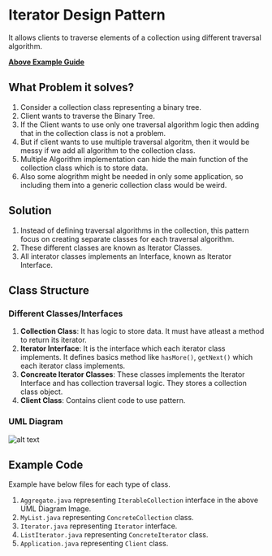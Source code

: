 # Iterator Design Pattern
It allows clients to traverse elements of a collection using different traversal algorithm.

[**Above Example Guide**](#example-code)

## What Problem it solves?
1. Consider a collection class representing a binary tree.
2. Client wants to traverse the Binary Tree.
3. If the Client wants to use only one traversal algorithm logic then adding that in the collection class is not a problem.
4. But if client wants to use multiple traversal algoritm, then it would be messy if we add all algorithm to the collection class.
5. Multiple Algorithm implementation can hide the main function of the collection class which is to store data.
6. Also some alogrithm might be needed in only some application, so including them into a generic collection class would be weird.

## Solution
1. Instead of defining traversal algorithms in the collection, this pattern focus on creating separate classes for each traversal algorithm.
2. These different classes are known as Iterator Classes.
3. All interator classes implements an Interface, known as Iterator Interface.

## Class Structure

### Different Classes/Interfaces
1. **Collection Class**: It has logic to store data. It must have atleast a method to return its iterator.
2. **Iterator Interface**: It is the interface which each iterator class implements. It defines basics method like `hasMore()`, `getNext()`  which each iterator class implements.
3. **Concreate Iterator Classes**: These classes implements the Iterator Interface and has collection traversal logic. They stores a collection class object.
4. **Client Class**: Contains client code to use pattern.

### UML Diagram
![alt text](<Screenshot 2024-04-28 at 4.18.47 PM.png>)

## Example Code
Example have below files for each type of class.
1. `Aggregate.java` representing `IterableCollection` interface in the above UML Diagram Image.
2. `MyList.java` representing `ConcreteCollection` class.
3. `Iterator.java` representing `Iterator` interface.
4. `ListIterator.java` representing `ConcreteIterator` class.
5. `Application.java` representing `Client` class.